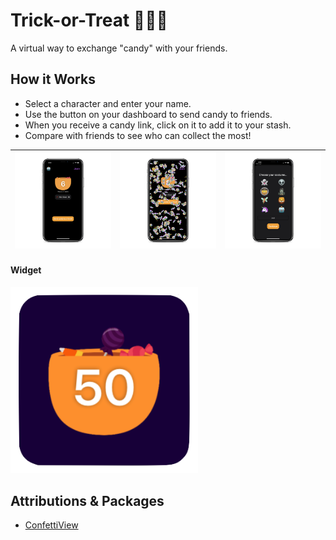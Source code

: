 # Trick-or-Treat 🍬🍫🍭
A virtual way to exchange "candy" with your friends.

## How it Works
* Select a character and enter your name.
* Use the button on your dashboard to send candy to friends.
* When you receive a candy link, click on it to add it to your stash.
* Compare with friends to see who can collect the most!

|![Main Screen](/mockups/home.png)   | ![Confetti](/mockups/confetti.png)  | ![Settings Screen](/mockups/settings.png)  |
|---|---|---|

#### Widget
<img src="/mockups/widget-demo.png" width=300 />

## Attributions & Packages
* [ConfettiView](https://github.com/ziligy/ConfettiView)


